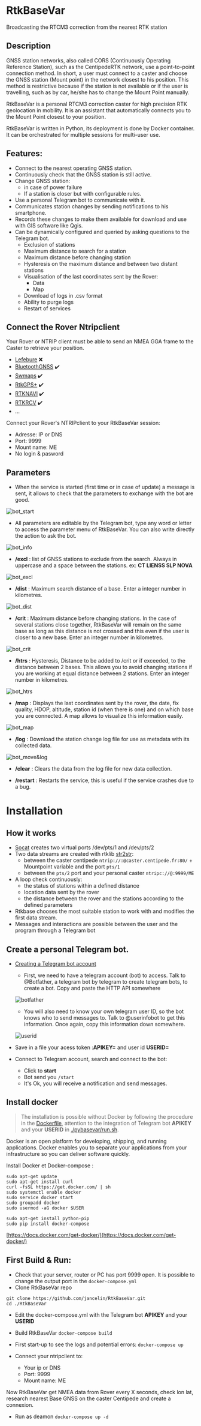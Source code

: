 # **RtkBaseVar**

Broadcasting the RTCM3 correction from the nearest RTK station

## Description

GNSS station networks, also called CORS (Continuously Operating Reference Station), such as the CentipedeRTK network, use a point-to-point connection method. In short, a user must connect to a caster and choose the GNSS station (Mount point) in the network closest to his position. This method is restrictive because if the station is not available or if the user is travelling, such as by car, he/she has to change the Mount Point manually.

RtkBaseVar is a personal RTCM3 correction caster for high precision RTK geolocation in mobility. It is an assistant that automatically connects you to the Mount Point closest to your position.

RtkBaseVar is written in Python, its deployment is done by Docker container. It can be orchestrated for multiple sessions for multi-user use.

## Features:

* Connect to the nearest operating GNSS station.
* Continuously check that the GNSS station is still active.
* Change GNSS station:
  * in case of power failure
  * If a station is closer but with configurable rules.
* Use a personal Telegram bot to communicate with it.
* Communicates station changes by sending notifications to his smartphone.
* Records these changes to make them available for download and use with GIS software like Qgis.
* Can be dynamically configured and queried by asking questions to the Telegram bot.
  * Exclusion of stations
  * Maximum distance to search for a station
  * Maximum distance before changing station
  * Hysteresis on the maximum distance and between two distant stations
  * Visualisation of the last coordinates sent by the Rover:
    * Data
    * Map
  * Download of logs in .csv format
  * Ability to purge logs
  * Restart of services

## Connect the Rover Ntripclient

Your Rover or NTRIP client must be able to send an NMEA GGA frame to the Caster to retrieve your position.
* [Lefebure](https://play.google.com/store/apps/details?id=com.lefebure.ntripclient&hl=fr&gl=fr) :x:
* [BluetoothGNSS](https://play.google.com/store/apps/details?id=com.clearevo.bluetooth_gnss&hl=fr&gl=fr) :heavy_check_mark:
* [Swmaps](https://play.google.com/store/apps/details?id=np.com.softwel.swmaps&hl=fr&gl=fr) :heavy_check_mark:
* [RtkGPS+](https://docs.centipede.fr/docs/Rover_rtklib_android/#application-rtkgps-android-open-source) :heavy_check_mark:
* [RTKNAVI](http://rtkexplorer.com/downloads/rtklib-code/) :heavy_check_mark:
* [RTKRCV](https://github.com/tomojitakasu/RTKLIB) :heavy_check_mark:
* ...

Connect your Rover's NTRIPclient to your RtkBaseVar session:

* Adresse: IP or DNS
* Port: 9999
* Mount name: ME
* No login & pasword

## Parameters

* When the service is started (first time or in case of update) a message is sent, it allows to check that the parameters to exchange with the bot are good.

![bot_start](./media/bot_start.png)

* All parameters are editable by the Telegram bot, type any word or letter to access the parameter menu of RtkBaseVar. You can also write directly the action to ask the bot.

![bot_info](./media/bot_info.png)

* **/excl** : list of GNSS stations to exclude from the search. Always in uppercase and a space between the stations. ex: **CT LIENSS SLP NOVA**

![bot_excl](./media/bot_excl.png)

* **/dist** : Maximum search distance of a base. Enter a integer number in kilometres.

![bot_dist](./media/bot_dist.png)

* **/crit** : Maximum distance before changing stations. In the case of several stations close together, RtkBaseVar will remain on the same base as long as this distance is not crossed and this even if the user is closer to a new base. Enter an integer number in kilometres.

![bot_crit](./media/bot_crit.png)

* **/htrs** : Hysteresis, Distance to be added to /crit or if exceeded, to the distance between 2 bases. This allows you to avoid changing stations if you are working at equal distance between 2 stations. Enter an integer number in kilometres.

![bot_htrs](./media/bot_htrs.png)

* **/map** : Displays the last coordinates sent by the rover, the date, fix quality, HDOP, altitude, station id (when there is one) and on which base you are connected. A map allows to visualize this information easily.

![bot_map](./media/bot_map.png)

* **/log** : Download the station change log file for use as metadata with its collected data.

![bot_move&log](./media/bot_move&log.png)

* **/clear** : Clears the data from the log file for new data collection.

* **/restart** : Restarts the service, this is useful if the service crashes due to a bug.

# Installation

## How it works

* [Socat](https://linux.die.net/man/1/socat) creates two virtual ports /dev/pts/1 and /dev/pts/2
* Two data streams are created with rtklib [str2str](https://manpages.debian.org/unstable/rtklib/str2str.1.en.html):
  * between the caster centipede ```ntrip://:@caster.centipede.fr:80/``` + Mountpoint variable and the port ```pts/1```
  * between the ```pts/2``` port and your personal caster ```ntripc://@:9999/ME```
* A loop check continuously:
  * the status of stations within a defined distance
  * location data sent by the rover
  * the distance between the rover and the stations according to the defined parameters
* Rtkbase chooses the most suitable station to work with and modifies the first data stream.
* Messages and interactions are possible between the user and the program through a Telegram bot

## Create a personal Telegram bot.

* [Creating a Telegram bot account](https://usp-python.github.io/06-bot/)
  * First, we need to have a telegram account (bot) to access. Talk to @Botfather, a telegram bot by telegram to create telegram bots, to create a bot. Copy and paste the HTTP API somewhere

  ![botfather](https://usp-python.github.io/img/06-botfather.png)

  * You will also need to know your own telegram user ID, so the bot knows who to send messages to. Talk to @userinfobot to get this information. Once again, copy this information down somewhere.

  ![userid](https://usp-python.github.io/img/06-userinfobot.png)

* Save in a file your acess token :**APIKEY=** and user id **USERID=**

* Connect to Telegram account, search and connect to the bot:
  * Click to **start**
  * Bot send you ```/start```
  * It's Ok, you will receive a notification and send messages.

## Install docker

> The installation is possible without Docker by following the procedure in the [Dockerfile](https://raw.githubusercontent.com/jancelin/RtkBaseVar/main/dockerfile), attention to the integration of Telegram bot **APIKEY** and your **USERID** in [./pybasevar/run.sh](https://raw.githubusercontent.com/jancelin/RtkBaseVar/main/pybasevar/run.sh).

Docker is an open platform for developing, shipping, and running applications. Docker enables you to separate your applications from your infrastructure so you can deliver software quickly.

Install Docker et Docker-compose :

```
sudo apt-get update
sudo apt-get install curl
curl -fsSL https://get.docker.com/ | sh
sudo systemctl enable docker
sudo service docker start
sudo groupadd docker
sudo usermod -aG docker $USER

sudo apt-get install python-pip
sudo pip install docker-compose
````

[https://docs.docker.com/get-docker/](https://docs.docker.com/get-docker/)

## First Build & Run:

* Check that your server, router or PC has port 9999 open. It is possible to change the output port in the ```docker-compose.yml```
* Clone RtkBaseVar repo
```
git clone https://github.com/jancelin/RtkBaseVar.git
cd ./RtkBaseVar
```
* Edit the docker-compose.yml with the Telegram bot **APIKEY** and your **USERID**

* Build RtkBaseVar
```docker-compose build```

* First start-up to see the logs and potential errors:
```docker-compose up```

* Connect your ntripclient to:
  * Your ip or DNS
  * Port: 9999
  * Mount name: ME

Now RtkBaseVar get NMEA data from Rover every X seconds, check lon lat, research nearest Base GNSS on the caster Centipede and create a connexion.

* Run as deamon
```docker-compose up -d```
